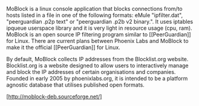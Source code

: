 MoBlock is a linux console application that blocks connections from/to hosts listed in a file in one of the following formats: eMule "ipfilter.dat", "peerguardian .p2p text" or "peerguardian .p2b v2 binary.". It uses iptables ipqueue userspace library and it is very light in resource usage (cpu, ram). MoBlock is an open source IP filtering program similar to [[PeerGuardian]] for Linux. There are current plans between Phoenix Labs and MoBlock to make it the official [[PeerGuardian]] for Linux. 

By default, MoBlock collects IP addresses from the Blocklist.org website. Blocklist.org is a website designed to allow users to interactively manage and block the IP addresses of certain organisations and companies. Founded in early 2005 by phoenixlabs.org, it is intended to be a platform agnostic database that utilises published open formats.

[http://moblock-deb.sourceforge.net/]
